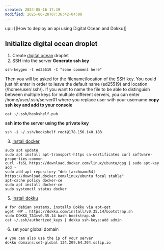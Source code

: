 ```yaml
---
created: 2024-05-16 17:39
modified: 2025-06-28T07:36:42-04:00
---
```

up::  [[How to deploy an api using Digital Ocean and Dokku]]

## Initialize digital ocean droplet
1. Create [digital ocean](https://cloud.digitalocean.com/projects/30a9541f-c92b-4411-9533-7b51e0c2d737/resources?i=2a9ec8) droplet
2. SSH into the server
**Generate ssh key**
```
ssh-keygen -t ed25519 -C "some comment here"
```

Then you will be asked for the filename/location of the SSH key. You could just hit enter in order to leave the default name (ed25519) and location (/home/user/.ssh/). If you want to name the file to be able to distinguish between multiple keys for multiple different servers, you can enter /home/user/.ssh/server01 where you replace user with your username
**copy ssh key and add to your console**
```
cat ~/.ssh/bookshelf.pub
```
**ssh into the server using the private key**
```
ssh -i ~/.ssh/bookshelf root@178.156.140.183
```
3. [Install docker](https://www.digitalocean.com/community/tutorials/how-to-install-and-use-docker-on-ubuntu-20-04)
```
sudo apt update
sudo apt install apt-transport-https ca-certificates curl software-properties-common
curl -fsSL https://download.docker.com/linux/ubuntu/gpg | sudo apt-key add -
sudo add-apt-repository "deb [arch=amd64] https://download.docker.com/linux/ubuntu focal stable"
apt-cache policy docker-ce
sudo apt install docker-ce
sudo systemctl status docker
```
5. [Install dokku](https://dokku.com/docs/getting-started/installation/)
```
# for debian systems, installs Dokku via apt-get
wget -NP . https://dokku.com/install/v0.35.14/bootstrap.sh
sudo DOKKU_TAG=v0.35.14 bash bootstrap.sh
cat ~/.ssh/authorized_keys | dokku ssh-keys:add admin
```
6. set your global domain
```
# you can also use the ip of your server
dokku domains:set-global 134.209.64.204.sslip.io
```
